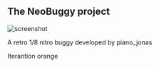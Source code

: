 The NeoBuggy project
--------------------

![screenshot](https://www.rc-museet.com/album/albums/userpics/10001/klar_1.jpg)

A retro 1/8 nitro buggy developed by piano_jonas

Iterantion orange
